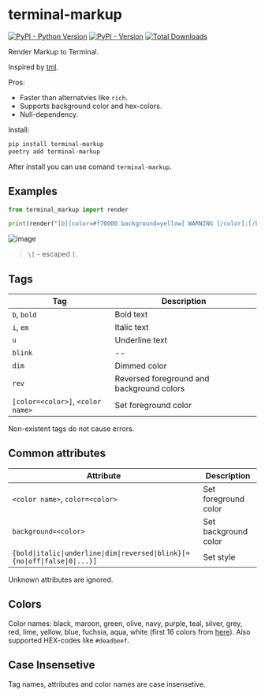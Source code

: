 # terminal-markup

[![PyPI - Python Version](https://img.shields.io/pypi/pyversions/terminal-markup)]() [![PyPI - Version](https://img.shields.io/pypi/v/terminal-markup)]() [![Total Downloads](https://static.pepy.tech/badge/terminal-markup)]()

Render Markup to Terminal.

Inspired by [tml](https://github.com/liamg/tml).

Pros:

* Faster than alternatvies like `rich`.
* Supports background color and hex-colors.
* Null-dependency.

Install:

```bash
pip install terminal-markup
poetry add terminal-markup
```

After install you can use comand `terminal-markup`.

## Examples

```python
from terminal_markup import render

print(render("[b][color=#f70000 background=yellow] WARNING [/color]:[/b] [purple]Life leads to [i blue underline]Death[/i].[/purple]"))
```

![image](https://github.com/s3rgeym/terminal-markup/assets/12753171/b3681eff-dff3-4964-a6fe-0329a4829156)

> `\[` - escaped `[`.

## Tags

| Tag | Description |
| --- | --- |
| `b`, `bold` | Bold text |
| `i`, `em` | Italic text |
| `u` | Underline text |
| `blink` | -- |
| `dim` | Dimmed color |
| `rev` | Reversed foreground and background colors |
| `[color=<color>]`, `<color name>` | Set foreground color |

Non-existent tags do not cause errors.

## Common attributes

| Attribute | Description |
| -- | -- |
| `<color name>`, `color=<color>` | Set foreground color |
| `background=<color>` | Set background color |
| `{bold\|italic\|underline\|dim\|reversed\|blink}[={no\|off\|false\|0\|...}]` | Set style |

Unknown attributes are ignored.

## Colors

Color names: black, maroon, green, olive, navy, purple, teal, silver, grey, red, lime, yellow, blue, fuchsia, aqua, white (first 16 colors from [here](https://ss64.com/bash/syntax-colors.html)). Also supported HEX-codes like `#deadbeef`.

## Case Insensetive

Tag names, attributes and color names are case insensetive.
